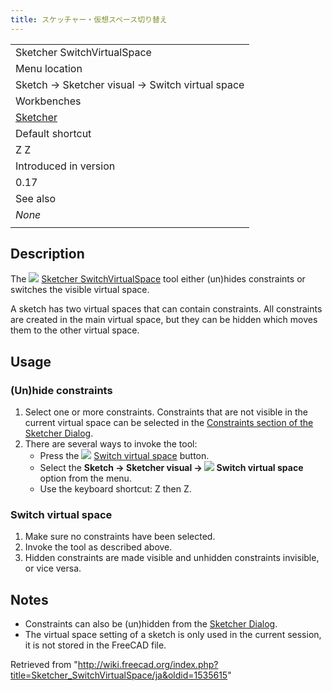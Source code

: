 ```yaml
---
title: スケッチャー・仮想スペース切り替え
---
```

|  |
| --- |
| Sketcher SwitchVirtualSpace |
| Menu location |
| Sketch → Sketcher visual → Switch virtual space |
| Workbenches |
| [Sketcher](/Sketcher_Workbench "Sketcher Workbench") |
| Default shortcut |
| Z Z |
| Introduced in version |
| 0.17 |
| See also |
| *None* |
|  |

## Description

The ![](/images/Sketcher_SwitchVirtualSpace.svg) [Sketcher SwitchVirtualSpace](/Sketcher_SwitchVirtualSpace "Sketcher SwitchVirtualSpace") tool either (un)hides constraints or switches the visible virtual space.

A sketch has two virtual spaces that can contain constraints. All constraints are created in the main virtual space, but they can be hidden which moves them to the other virtual space.

## Usage

### (Un)hide constraints

1. Select one or more constraints. Constraints that are not visible in the current virtual space can be selected in the [Constraints section of the Sketcher Dialog](/Sketcher_Dialog#Constraints "Sketcher Dialog").
2. There are several ways to invoke the tool:
   * Press the ![](/images/Sketcher_SwitchVirtualSpace.svg) [Switch virtual space](/Sketcher_SwitchVirtualSpace "Sketcher SwitchVirtualSpace") button.
   * Select the **Sketch → Sketcher visual → ![](/images/Sketcher_SwitchVirtualSpace.svg) Switch virtual space** option from the menu.
   * Use the keyboard shortcut: Z then Z.

### Switch virtual space

1. Make sure no constraints have been selected.
2. Invoke the tool as described above.
3. Hidden constraints are made visible and unhidden constraints invisible, or vice versa.

## Notes

* Constraints can also be (un)hidden from the [Sketcher Dialog](/Sketcher_Dialog#Constraints "Sketcher Dialog").
* The virtual space setting of a sketch is only used in the current session, it is not stored in the FreeCAD file.

Retrieved from "<http://wiki.freecad.org/index.php?title=Sketcher_SwitchVirtualSpace/ja&oldid=1535615>"